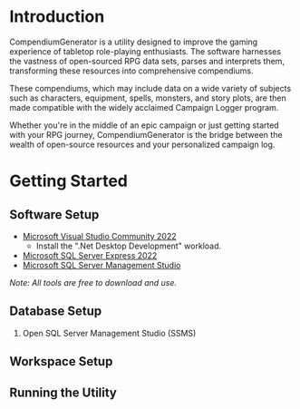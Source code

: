 # Introduction
CompendiumGenerator is a utility designed to improve the gaming experience of tabletop role-playing enthusiasts. The software harnesses the vastness of open-sourced RPG data sets, parses and interprets them, transforming these resources into comprehensive compendiums.

These compendiums, which may include data on a wide variety of subjects such as characters, equipment, spells, monsters, and story plots, are then made compatible with the widely acclaimed Campaign Logger program. 

Whether you're in the middle of an epic campaign or just getting started with your RPG journey, CompendiumGenerator is the bridge between the wealth of open-source resources and your personalized campaign log.

# Getting Started
## Software Setup
* [Microsoft Visual Studio Community 2022](https://visualstudio.microsoft.com/vs/community/)
	* Install the ".Net Desktop Development" workload.
* [Microsoft SQL Server Express 2022](https://www.microsoft.com/en-us/download/details.aspx?id=104781)
* [Microsoft SQL Server Management Studio](https://learn.microsoft.com/en-us/sql/ssms/download-sql-server-management-studio-ssms?view=sql-server-ver16)

*Note: All tools are free to download and use.*

## Database Setup
1. Open SQL Server Management Studio (SSMS)


## Workspace Setup


## Running the Utility


